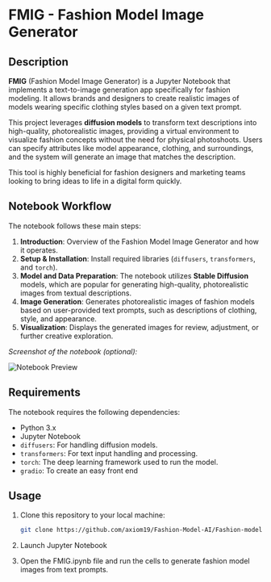 # FMIG - Fashion Model Image Generator

## Description

**FMIG** (Fashion Model Image Generator) is a Jupyter Notebook that implements a text-to-image generation app specifically for fashion modeling. It allows brands and designers to create realistic images of models wearing specific clothing styles based on a given text prompt.

This project leverages **diffusion models** to transform text descriptions into high-quality, photorealistic images, providing a virtual environment to visualize fashion concepts without the need for physical photoshoots. Users can specify attributes like model appearance, clothing, and surroundings, and the system will generate an image that matches the description.

This tool is highly beneficial for fashion designers and marketing teams looking to bring ideas to life in a digital form quickly.

## Notebook Workflow

The notebook follows these main steps:

1. **Introduction**: Overview of the Fashion Model Image Generator and how it operates.
2. **Setup & Installation**: Install required libraries (`diffusers`, `transformers`, and `torch`).
3. **Model and Data Preparation**: The notebook utilizes **Stable Diffusion** models, which are popular for generating high-quality, photorealistic images from textual descriptions.
4. **Image Generation**: Generates photorealistic images of fashion models based on user-provided text prompts, such as descriptions of clothing, style, and appearance.
5. **Visualization**: Displays the generated images for review, adjustment, or further creative exploration.

_Screenshot of the notebook (optional):_

![Notebook Preview](path-to-screenshot.png)

## Requirements

The notebook requires the following dependencies:
- Python 3.x
- Jupyter Notebook
- `diffusers`: For handling diffusion models.
- `transformers`: For text input handling and processing.
- `torch`: The deep learning framework used to run the model.
- `gradio`: To create an easy front end


## Usage

1. Clone this repository to your local machine:

   ```bash
   git clone https://github.com/axiom19/Fashion-Model-AI/Fashion-model-image-gen.git

2. Launch Jupyter Notebook
3. Open the FMIG.ipynb file and run the cells to generate fashion model images from text prompts.

